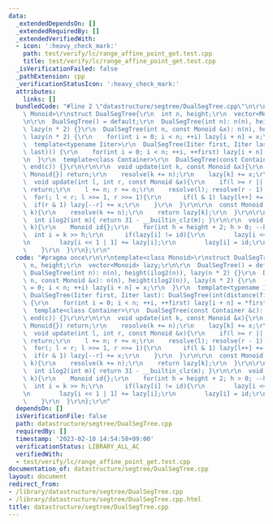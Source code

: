 ```yaml
---
data:
  _extendedDependsOn: []
  _extendedRequiredBy: []
  _extendedVerifiedWith:
  - icon: ':heavy_check_mark:'
    path: test/verify/lc/range_affine_point_get.test.cpp
    title: test/verify/lc/range_affine_point_get.test.cpp
  _isVerificationFailed: false
  _pathExtension: cpp
  _verificationStatusIcon: ':heavy_check_mark:'
  attributes:
    links: []
  bundledCode: "#line 2 \"datastructure/segtree/DualSegTree.cpp\"\n\r\ntemplate<class\
    \ Monoid>\r\nstruct DualSegTree{\r\n  int n, height;\r\n  vector<Monoid> lazy;\r\
    \n\r\n  DualSegTree() = default;\r\n  DualSegTree(int n): n(n), height(ilog2(n)),\
    \ lazy(n * 2) {}\r\n  DualSegTree(int n, const Monoid &x): n(n), height(ilog2(n)),\
    \ lazy(n * 2) {\r\n    for(int i = 0; i < n; ++i) lazy[i + n] = x;\r\n  }\r\n\
    \  template<typename Iiter>\r\n  DualSegTree(Iiter first, Iiter last): DualSegTree(int(distance(first,\
    \ last))) {\r\n    for(int i = 0; i < n; ++i, ++first) lazy[i + n] = *first;\r\
    \n  }\r\n  template<class Container>\r\n  DualSegTree(const Container &c): DualSegTree(begin(c),\
    \ end(c)) {}\r\n\r\n\r\n  void update(int k, const Monoid &x){\r\n    if(x ==\
    \ Monoid{}) return;\r\n    resolve(k += n);\r\n    lazy[k] += x;\r\n  }\r\n\r\n\
    \  void update(int l, int r, const Monoid &x){\r\n    if(l >= r || x == Monoid{})\
    \ return;\r\n    l += n; r += n;\r\n    resolve(l); resolve(r - 1);\r\n\r\n  \
    \  for(; l < r; l >>= 1, r >>= 1){\r\n      if(l & 1) lazy[l++] += x;\r\n    \
    \  if(r & 1) lazy[--r] += x;\r\n    }\r\n  }\r\n\r\n  const Monoid &operator[](int\
    \ k){\r\n    resolve(k += n);\r\n    return lazy[k];\r\n  }\r\n\r\nprivate:\r\n\
    \  int ilog2(int m){ return 31 - __builtin_clz(m); }\r\n\r\n  void resolve(int\
    \ k){\r\n    Monoid id{};\r\n    for(int h = height + 2; h > 0; --h){\r\n    \
    \  int i = k >> h;\r\n      if(lazy[i] != id){\r\n        lazy[i << 1] += lazy[i];\r\
    \n        lazy[i << 1 | 1] += lazy[i];\r\n        lazy[i] = id;\r\n      }\r\n\
    \    }\r\n  }\r\n};\r\n"
  code: "#pragma once\r\n\r\ntemplate<class Monoid>\r\nstruct DualSegTree{\r\n  int\
    \ n, height;\r\n  vector<Monoid> lazy;\r\n\r\n  DualSegTree() = default;\r\n \
    \ DualSegTree(int n): n(n), height(ilog2(n)), lazy(n * 2) {}\r\n  DualSegTree(int\
    \ n, const Monoid &x): n(n), height(ilog2(n)), lazy(n * 2) {\r\n    for(int i\
    \ = 0; i < n; ++i) lazy[i + n] = x;\r\n  }\r\n  template<typename Iiter>\r\n \
    \ DualSegTree(Iiter first, Iiter last): DualSegTree(int(distance(first, last)))\
    \ {\r\n    for(int i = 0; i < n; ++i, ++first) lazy[i + n] = *first;\r\n  }\r\n\
    \  template<class Container>\r\n  DualSegTree(const Container &c): DualSegTree(begin(c),\
    \ end(c)) {}\r\n\r\n\r\n  void update(int k, const Monoid &x){\r\n    if(x ==\
    \ Monoid{}) return;\r\n    resolve(k += n);\r\n    lazy[k] += x;\r\n  }\r\n\r\n\
    \  void update(int l, int r, const Monoid &x){\r\n    if(l >= r || x == Monoid{})\
    \ return;\r\n    l += n; r += n;\r\n    resolve(l); resolve(r - 1);\r\n\r\n  \
    \  for(; l < r; l >>= 1, r >>= 1){\r\n      if(l & 1) lazy[l++] += x;\r\n    \
    \  if(r & 1) lazy[--r] += x;\r\n    }\r\n  }\r\n\r\n  const Monoid &operator[](int\
    \ k){\r\n    resolve(k += n);\r\n    return lazy[k];\r\n  }\r\n\r\nprivate:\r\n\
    \  int ilog2(int m){ return 31 - __builtin_clz(m); }\r\n\r\n  void resolve(int\
    \ k){\r\n    Monoid id{};\r\n    for(int h = height + 2; h > 0; --h){\r\n    \
    \  int i = k >> h;\r\n      if(lazy[i] != id){\r\n        lazy[i << 1] += lazy[i];\r\
    \n        lazy[i << 1 | 1] += lazy[i];\r\n        lazy[i] = id;\r\n      }\r\n\
    \    }\r\n  }\r\n};\r\n"
  dependsOn: []
  isVerificationFile: false
  path: datastructure/segtree/DualSegTree.cpp
  requiredBy: []
  timestamp: '2023-02-10 14:54:58+09:00'
  verificationStatus: LIBRARY_ALL_AC
  verifiedWith:
  - test/verify/lc/range_affine_point_get.test.cpp
documentation_of: datastructure/segtree/DualSegTree.cpp
layout: document
redirect_from:
- /library/datastructure/segtree/DualSegTree.cpp
- /library/datastructure/segtree/DualSegTree.cpp.html
title: datastructure/segtree/DualSegTree.cpp
---
```

